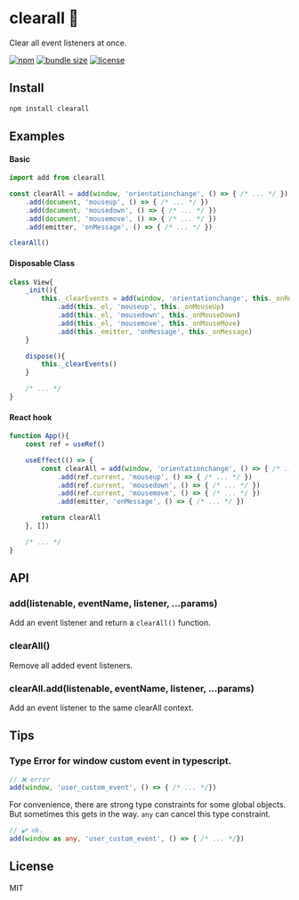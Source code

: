 # clearall 🧹
Clear all event listeners at once.

[![npm](https://flat.badgen.net/npm/v/clearall)](https://www.npmjs.com/package/clearall)
[![bundle size](https://flat.badgen.net/bundlephobia/minzip/clearall)](https://bundlephobia.com/result?p=clearall)
[![license](https://flat.badgen.net/github/license/skt-t1-byungi/clearall)](https://github.com/skt-t1-byungi/clearall/blob/master/LICENSE)

## Install
```sh
npm install clearall
```

## Examples
#### Basic
```js
import add from clearall

const clearAll = add(window, 'orientationchange', () => { /* ... */ })
    .add(document, 'mouseup', () => { /* ... */ })
    .add(document, 'mousedown', () => { /* ... */ })
    .add(document, 'mousemove', () => { /* ... */ })
    .add(emitter, 'onMessage', () => { /* ... */ })

clearAll()
```

#### Disposable Class
```js
class View{
    _init(){
        this._clearEvents = add(window, 'orientationchange', this._onRotate)
            .add(this._el, 'mouseup', this._onMouseUp)
            .add(this._el, 'mousedown', this._onMouseDown)
            .add(this._el, 'mousemove', this._onMouseMove)
            .add(this._emitter, 'onMessage', this._onMessage)
    }

    dispose(){
        this._clearEvents()
    }

    /* ... */
}
```
#### React hook
```js
function App(){
    const ref = useRef()

    useEffect(() => {
        const clearAll = add(window, 'orientationchange', () => { /* ... */ })
            .add(ref.current, 'mouseup', () => { /* ... */ })
            .add(ref.current, 'mousedown', () => { /* ... */ })
            .add(ref.current, 'mousemove', () => { /* ... */ })
            .add(emitter, 'onMessage', () => { /* ... */ })

        return clearAll
    }, [])

    /* ... */
}
```

## API
### add(listenable, eventName, listener, ...params)
Add an event listener and return a `clearAll()` function.

### clearAll()
Remove all added event listeners.

### clearAll.add(listenable, eventName, listener, ...params)
Add an event listener to the same clearAll context.

## Tips
### Type Error for window custom event in typescript.
```ts
// ❌ error
add(window, 'user_custom_event', () => { /* ... */})
```
For convenience, there are strong type constraints for some global objects. But sometimes this gets in the way.
`any` can cancel this type constraint.

```ts
// ✔️ ok.
add(window as any, 'user_custom_event', () => { /* ... */})
```


## License
MIT

